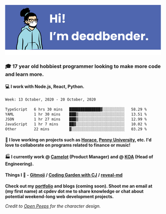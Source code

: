 ![banner](banner.png)

### 🎓 17 year old hobbiest programmer looking to make more code and learn more.

#### 💻 I work with Node.js, React, Python.

<!--START_SECTION:waka-->
```text
Week: 13 October, 2020 - 20 October, 2020

TypeScript   6 hrs 30 mins   ██████████████▓░░░░░░░░░░   58.29 % 
YAML         1 hr 30 mins    ███▒░░░░░░░░░░░░░░░░░░░░░   13.51 % 
JSON         1 hr 27 mins    ███▒░░░░░░░░░░░░░░░░░░░░░   12.99 % 
JavaScript   1 hr 7 mins     ██▓░░░░░░░░░░░░░░░░░░░░░░   10.02 % 
Other        22 mins         ▓░░░░░░░░░░░░░░░░░░░░░░░░   03.29 % 
```
<!--END_SECTION:waka-->

#### 📝 I love working on projects such as [Horace](https://github.com/knights-of-academia/horace), [Penny University](https://github.com/penny-university/penny_university), etc. I'd love to collaborate on programs related to finance or music!

#### 🏭 I currently work @ [Camelot](https://camelot.fm) (Product Manager) and @ [KOA](https://knightsofacademia.org) (Head of Engineering). 

#### Things I 💚 - [Gitmoji](https://github.com/carloscuesta/gitmoji) / [Coding Garden with CJ](https://www.youtube.com/channel/UCLNgu_OupwoeESgtab33CCw) / [reveal-md](https://github.com/webpro/reveal-md#custom-scripts)

**Check out my [portfolio](https://deadbender.github.io) and blogs (coming soon). Shoot me an email at (my first name) at cpdev dot me to share knowledge or chat about potential weekend-long web development projects.**

*Credit to [Open Peeps](https://www.openpeeps.com/) for the character design.*
